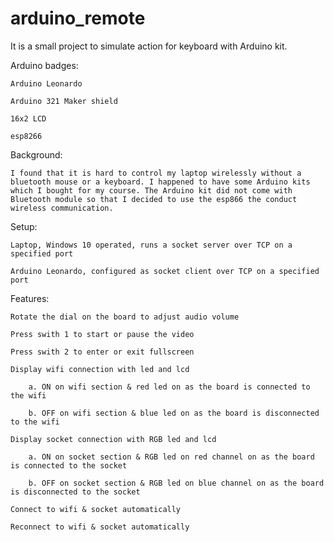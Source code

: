 # arduino_remote
It is a small project to simulate action for keyboard with Arduino kit.

Arduino badges:

    Arduino Leonardo

    Arduino 321 Maker shield

    16x2 LCD

    esp8266

Background:

    I found that it is hard to control my laptop wirelessly without a bluetooth mouse or a keyboard. I happened to have some Arduino kits which I bought for my course. The Arduino kit did not come with Bluetooth module so that I decided to use the esp866 the conduct wireless communication.

Setup:

    Laptop, Windows 10 operated, runs a socket server over TCP on a specified port
    
    Arduino Leonardo, configured as socket client over TCP on a specified port

Features:

    Rotate the dial on the board to adjust audio volume

    Press swith 1 to start or pause the video

    Press swith 2 to enter or exit fullscreen

    Display wifi connection with led and lcd

        a. ON on wifi section & red led on as the board is connected to the wifi

        b. OFF on wifi section & blue led on as the board is disconnected to the wifi

    Display socket connection with RGB led and lcd

        a. ON on socket section & RGB led on red channel on as the board is connected to the socket

        b. OFF on socket section & RGB led on blue channel on as the board is disconnected to the socket
    
    Connect to wifi & socket automatically

    Reconnect to wifi & socket automatically

